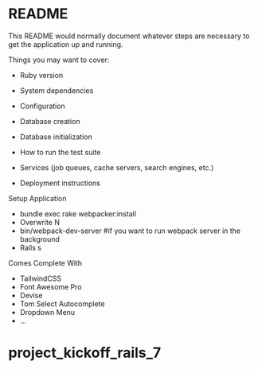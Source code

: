 # README

This README would normally document whatever steps are necessary to get the
application up and running.

Things you may want to cover:

* Ruby version

* System dependencies

* Configuration

* Database creation

* Database initialization

* How to run the test suite

* Services (job queues, cache servers, search engines, etc.)

* Deployment instructions

Setup Application

* bundle exec rake webpacker:install
* Overwrite N
* bin/webpack-dev-server #if you want to run webpack server in the background
* Rails s

Comes Complete With

* TailwindCSS
* Font Awesome Pro
* Devise
* Tom Select Autocomplete
* Dropdown Menu
* ...
# project_kickoff_rails_7
